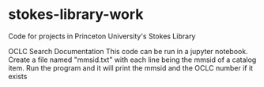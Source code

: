 # stokes-library-work
Code for projects in Princeton University's Stokes Library

OCLC Search Documentation
  This code can be run in a jupyter notebook.
  Create a file named "mmsid.txt" with each line being the mmsid of a catalog item.
  Run the program and it will print the mmsid and the OCLC number if it exists
